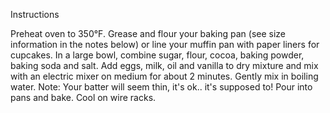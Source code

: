 Instructions

Preheat oven to 350°F.
Grease and flour your baking pan (see size information in the notes below) or line your muffin pan with paper liners for cupcakes.
In a large bowl, combine sugar, flour, cocoa, baking powder, baking soda and salt.
Add eggs, milk, oil and vanilla to dry mixture and mix with an electric mixer on medium for about 2 minutes. Gently mix in boiling water. Note: Your batter will seem thin, it's ok.. it's supposed to!
Pour into pans and bake. Cool on wire racks.